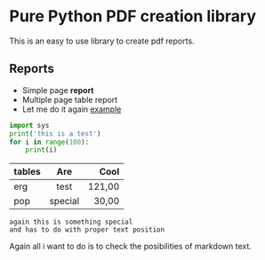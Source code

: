 Pure Python PDF creation library
================================
This is an easy to use library to create pdf reports.

Reports
-------
- Simple page **report**
- Multiple page table report
- Let me do it again [example](http://www.in.gr)

```Python
import sys
print('this is a test')
for i in range(100):
    print(i)
```

|tables  | Are     | Cool   |
|--------|:-------:|-------:|
|erg     |test     |  121,00|
|pop     |special  |   30,00|

```
again this is something special
and has to do with proper text position
```
Again all i want to do is to check the posibilities of
markdown text.

